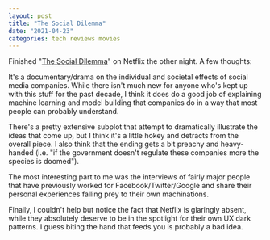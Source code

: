 ```yaml
---
layout: post
title: "The Social Dilemma"
date: "2021-04-23"
categories: tech reviews movies
---
```


Finished "[The Social Dilemma](https://www.thesocialdilemma.com/the-film/)" on Netflix the other night. A few thoughts:

It's a documentary/drama on the individual and societal effects of social media companies. While there isn't much new for anyone who's kept up with this stuff for the past decade, I think it does do a good job of explaining machine learning and model building that companies do in a way that most people can probably understand.

There's a pretty extensive subplot that attempt to dramatically illustrate the ideas that come up, but I think it's a little hokey and detracts from the overall piece. I also think that the ending gets a bit preachy and heavy-handed (i.e. "if the government doesn't regulate these companies more the species is doomed").

The most interesting part to me was the interviews of fairly major people that have previously worked for Facebook/Twitter/Google and share their personal experiences falling prey to their own machinations.

Finally, I couldn't help but notice the fact that Netflix is glaringly absent, while they absolutely deserve to be in the spotlight for their own UX dark patterns. I guess biting the hand that feeds you is probably a bad idea.
